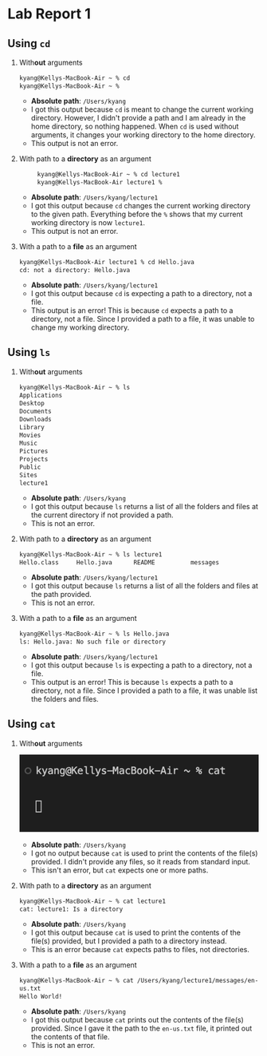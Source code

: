 # Lab Report 1
## Using `cd`
1. With**out** arguments
    ```
    kyang@Kellys-MacBook-Air ~ % cd
    kyang@Kellys-MacBook-Air ~ %
    ```
    * **Absolute path**: `/Users/kyang`
    * I got this output because `cd` is meant to change the current working directory. However, I didn't provide a path and I am already in the home directory, so nothing happened. When `cd` is used without arguments, it changes your working directory to the home directory. 
    * This output is not an error. 

  
2. With path to a **directory** as an argument

   ```
        kyang@Kellys-MacBook-Air ~ % cd lecture1
        kyang@Kellys-MacBook-Air lecture1 %
   ```
   
    * **Absolute path**: `/Users/kyang/lecture1`
    * I got this output because `cd` changes the current working directory to the given path. Everything before the `%` shows that my current working directory is now `lecture1`.
    * This output is not an error. 

4. With a path to a **file** as an argument
   ```
   kyang@Kellys-MacBook-Air lecture1 % cd Hello.java
   cd: not a directory: Hello.java
   ```
   * **Absolute path**: `/Users/kyang/lecture1`
   * I got this output because `cd` is expecting a path to a directory, not a file.
   * This output is an error! This is because `cd` expects a path to a directory, not a file. Since I provided a path to a file, it was unable to change my working directory. 

## Using `ls`
1. With**out** arguments
    ```
    kyang@Kellys-MacBook-Air ~ % ls
    Applications
    Desktop
    Documents
    Downloads
    Library
    Movies
    Music
    Pictures
    Projects
    Public
    Sites
    lecture1
    ```
  
    * **Absolute path**: `/Users/kyang`
    * I got this output because `ls` returns a list of all the folders and files at the current directory if not provided a path.
    * This is not an error.

2. With path to a **directory** as an argument
    ```
    kyang@Kellys-MacBook-Air ~ % ls lecture1
    Hello.class     Hello.java      README          messages
    ```
    * **Absolute path**: `/Users/kyang/lecture1`
    * I got this output because `ls` returns a list of all the folders and files at the path provided.
    * This is not an error.

3. With a path to a **file** as an argument
     ```
     kyang@Kellys-MacBook-Air ~ % ls Hello.java
     ls: Hello.java: No such file or directory
     ```
    * **Absolute path**: `/Users/kyang/lecture1`
    * I got this output because `ls` is expecting a path to a directory, not a file.
    * This output is an error! This is because `ls` expects a path to a directory, not a file. Since I provided a path to a file, it was unable list the folders and files.
  
## Using `cat`
1. With**out** arguments
   
   ![Image](catNoArguments.png)
   
   * **Absolute path**: `/Users/kyang`
   * I got no output because `cat` is used to print the contents of the file(s) provided. I didn't provide any files, so it reads from standard input.
   * This isn't an error, but `cat` expects one or more paths.
  
2. With path to a **directory** as an argument
   ```
   kyang@Kellys-MacBook-Air ~ % cat lecture1
   cat: lecture1: Is a directory
   ```
   * **Absolute path**: `/Users/kyang`
   * I got this output because `cat` is used to print the contents of the file(s) provided, but I provided a path to a directory instead.
   * This is an error because `cat` expects paths to files, not directories.
    
3. With a path to a **file** as an argument
   ```
   kyang@Kellys-MacBook-Air ~ % cat /Users/kyang/lecture1/messages/en-us.txt
   Hello World!
   ```
   * **Absolute path**: `/Users/kyang`
   * I got this output because `cat` prints out the contents of the file(s) provided. Since I gave it the path to the `en-us.txt` file, it printed out the contents of that file.
   * This is not an error.
